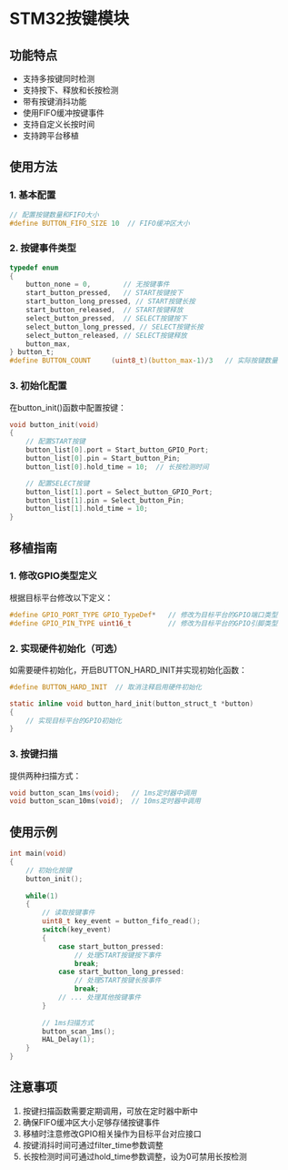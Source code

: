 <!--
 * @Author: qwqb233 qwqb.zhang@gmail.com
 * @Date: 2025-05-20 12:28:18
 * @LastEditors: qwqb233 qwqb.zhang@gmail.com
 * @FilePath: \Scratch-head-1\stm32\按键模块\README.md
 * @Description: 
-->

# STM32按键模块

## 功能特点
- 支持多按键同时检测
- 支持按下、释放和长按检测
- 带有按键消抖功能
- 使用FIFO缓冲按键事件
- 支持自定义长按时间
- 支持跨平台移植

## 使用方法

### 1. 基本配置
```c
// 配置按键数量和FIFO大小
#define BUTTON_FIFO_SIZE 10  // FIFO缓冲区大小

```

### 2. 按键事件类型
```c
typedef enum
{
    button_none = 0,        // 无按键事件
    start_button_pressed,   // START按键按下
    start_button_long_pressed, // START按键长按
    start_button_released,  // START按键释放
    select_button_pressed,  // SELECT按键按下
    select_button_long_pressed, // SELECT按键长按
    select_button_released, // SELECT按键释放
    button_max,
} button_t;
#define BUTTON_COUNT     (uint8_t)(button_max-1)/3   // 实际按键数量
```


### 3. 初始化配置
在button_init()函数中配置按键：
```c
void button_init(void)
{
    // 配置START按键
    button_list[0].port = Start_button_GPIO_Port;
    button_list[0].pin = Start_button_Pin;
    button_list[0].hold_time = 10;  // 长按检测时间

    // 配置SELECT按键
    button_list[1].port = Select_button_GPIO_Port;
    button_list[1].pin = Select_button_Pin;
    button_list[1].hold_time = 10;
}
```

## 移植指南

### 1. 修改GPIO类型定义
根据目标平台修改以下定义：
```c
#define GPIO_PORT_TYPE GPIO_TypeDef*   // 修改为目标平台的GPIO端口类型
#define GPIO_PIN_TYPE uint16_t         // 修改为目标平台的GPIO引脚类型
```

### 2. 实现硬件初始化（可选）
如需要硬件初始化，开启BUTTON_HARD_INIT并实现初始化函数：
```c
#define BUTTON_HARD_INIT  // 取消注释启用硬件初始化

static inline void button_hard_init(button_struct_t *button)
{
    // 实现目标平台的GPIO初始化
}
```

### 3. 按键扫描
提供两种扫描方式：
```c
void button_scan_1ms(void);   // 1ms定时器中调用
void button_scan_10ms(void);  // 10ms定时器中调用
```

## 使用示例

```c
int main(void)
{
    // 初始化按键
    button_init();
    
    while(1)
    {
        // 读取按键事件
        uint8_t key_event = button_fifo_read();
        switch(key_event)
        {
            case start_button_pressed:
                // 处理START按键按下事件
                break;
            case start_button_long_pressed:
                // 处理START按键长按事件
                break;
            // ... 处理其他按键事件
        }
        
        // 1ms扫描方式
        button_scan_1ms();
        HAL_Delay(1);
    }
}
```

## 注意事项
1. 按键扫描函数需要定期调用，可放在定时器中断中
2. 确保FIFO缓冲区大小足够存储按键事件
3. 移植时注意修改GPIO相关操作为目标平台对应接口
4. 按键消抖时间可通过filter_time参数调整
5. 长按检测时间可通过hold_time参数调整，设为0可禁用长按检测
